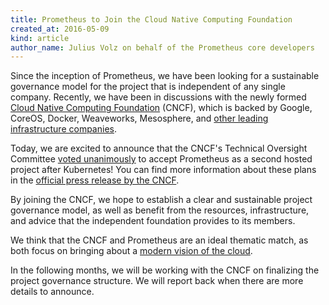 ```yaml
---
title: Prometheus to Join the Cloud Native Computing Foundation
created_at: 2016-05-09
kind: article
author_name: Julius Volz on behalf of the Prometheus core developers
---
```


Since the inception of Prometheus, we have been looking for a sustainable
governance model for the project that is independent of any single company.
Recently, we have been in discussions with the newly formed [Cloud Native
Computing Foundation](https://cncf.io/) (CNCF), which is backed by Google,
CoreOS, Docker, Weaveworks, Mesosphere, and [other leading infrastructure
companies](https://cncf.io/about/members).

Today, we are excited to announce that the CNCF's Technical Oversight Committee
[voted unanimously](http://lists.cncf.io/pipermail/cncf-toc/2016-May/000198.html) to
accept Prometheus as a second hosted project after Kubernetes! You can find
more information about these plans in the
[official press release by the CNCF](https://cncf.io/news/news/2016/05/cloud-native-computing-foundation-accepts-prometheus-second-hosted-project).

By joining the CNCF, we hope to establish a clear and sustainable project
governance model, as well as benefit from the resources, infrastructure, and
advice that the independent foundation provides to its members.

We think that the CNCF and Prometheus are an ideal thematic match, as both
focus on bringing about a [modern vision of the cloud](https://cncf.io/about/our-mission).

In the following months, we will be working with the CNCF on finalizing the
project governance structure. We will report back when there are more details
to announce.

